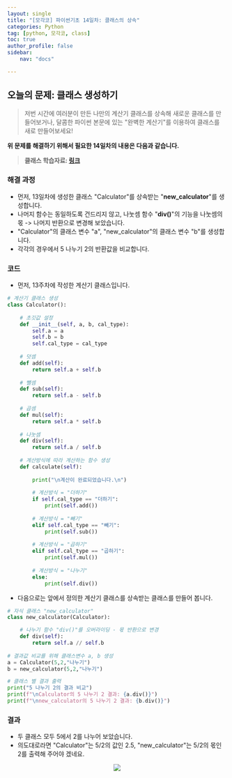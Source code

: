 ```yaml
---
layout: single
title: "[모각코] 파이썬기초 14일차: 클래스의 상속"
categories: Python
tag: [python, 모각코, class]
toc: true
author_profile: false
sidebar:
    nav: "docs"

---
```


  

 

## 오늘의 문제: 클래스 생성하기

  

> 저번 시간에 여러분이 만든 나만의 계산기 클래스를 상속해 새로운 클래스를 만들어보거나, 달콤한 파이썬 본문에 있는 "완벽한 계산기"를 이용하여 클래스를 새로 만들어보세요!

  

  

**위 문제를 해결하기 위해서 필요한 14일차의 내용은 다음과 같습니다.**

  

> **클래스 학습자료: [링크](https://codemate.kr/project/%ED%8C%8C%EC%9D%B4%EC%8D%AC-%EB%A9%94%EC%9D%B4%ED%8A%B8-%EA%B8%B0%EC%B4%88%ED%8E%B8/14-1.-%ED%81%B4%EB%9E%98%EC%8A%A4%EC%9D%98-%EC%83%81%EC%86%8D)**  

  

  

  

### **해결 과정**

  

- 먼저, 13일차에 생성한 클래스 "Calculator"를 상속받는 "**new_calculator**"를 생성합니다.
- 나머지 함수는 동일하도록 건드리지 않고, 나눗셈 함수 "**div()**"의 기능을 나눗셈의 몫 -> 나머지 반환으로 변경해 보았습니다.
- "Calculator"의 클래스 변수 "a", "new_calculator"의 클래스 변수 "b"를 생성합니다.
- 각각의 경우에서 5 나누기 2의 반환값을 비교합니다.

  

  

  

### **코드**

  

- 먼저, 13주차에 작성한 계산기 클래스입니다.

```python
# 계산기 클래스 생성
class Calculator():
    
    # 초깃값 설정
    def __init__(self, a, b, cal_type):
        self.a = a
        self.b = b
        self.cal_type = cal_type
        
    # 덧셈
    def add(self):
        return self.a + self.b
    
    # 뺄셈
    def sub(self):
        return self.a - self.b
    
    # 곱셈
    def mul(self):
        return self.a * self.b
    
    # 나눗셈
    def div(self):
        return self.a / self.b
    
    # 계산방식에 따라 계산하는 함수 생성
    def calculate(self):
        
        print("\n계산이 완료되었습니다.\n")
        
        # 계산방식 = "더하기"
        if self.cal_type == "더하기":
            print(self.add())
            
        # 계산방식 = "빼기"
        elif self.cal_type == "빼기":
            print(self.sub())
            
        # 계산방식 = "곱하기"
        elif self.cal_type == "곱하기":
            print(self.mul())
            
        # 계산방식 = "나누기"
        else:
            print(self.div())
```

  

  

- 다음으로는 앞에서 정의한 계산기 클래스를 상속받는 클래스를 만들어 봅니다.

```python
# 자식 클래스 "new_calculator"
class new_calculator(Calculator):

    # 나누기 함수 "div()"를 오버라이딩 - 몫 반환으로 변경 
    def div(self):
        return self.a // self.b
    
# 결과값 비교를 위해 클래스변수 a, b 생성    
a = Calculator(5,2,"나누기")
b = new_calculator(5,2,"나누기")

# 클래스 별 결과 출력
print("5 나누기 2의 결과 비교")
print(f"\nCalculator의 5 나누기 2 결과: {a.div()}")
print(f"\nnew_calculator의 5 나누기 2 결과: {b.div()}")
```

  

  

  

### **결과**

  

- 두 클래스 모두 5에서 2를 나누어 보았습니다.
- 의도대로라면 "Calculator"는 5/2의 값인 2.5, "new_calculator"는 5/2의 몫인 2를 출력해 주어야 겠네요.






<center><img src="https://s3.ap-northeast-2.amazonaws.com/images.codemate.kr/images/seg3981/post/1645825791852/14%EC%9D%BC%EC%B0%A8.JPG"></center>